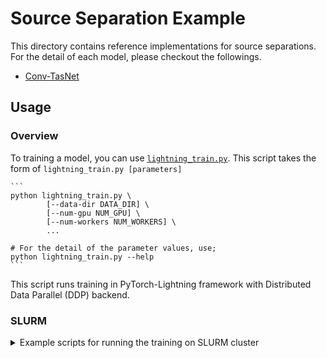 # Source Separation Example

This directory contains reference implementations for source separations. For the detail of each model, please checkout the followings.

- [Conv-TasNet](./conv_tasnet/README.md)

## Usage

### Overview

To training a model, you can use [`lightning_train.py`](./lightning_train.py). This script takes the form of
`lightning_train.py [parameters]`

    ```
    python lightning_train.py \
            [--data-dir DATA_DIR] \
            [--num-gpu NUM_GPU] \
            [--num-workers NUM_WORKERS] \
            ...

    # For the detail of the parameter values, use;
    python lightning_train.py --help
    ```

This script runs training in PyTorch-Lightning framework with Distributed Data Parallel (DDP) backend.
### SLURM

<details><summary>Example scripts for running the training on SLURM cluster</summary>

- **launch_job.sh**

```bash
#!/bin/bash

#SBATCH --job-name=source_separation

#SBATCH --output=/checkpoint/%u/jobs/%x/%j.out

#SBATCH --error=/checkpoint/%u/jobs/%x/%j.err

#SBATCH --nodes=1

#SBATCH --ntasks-per-node=2

#SBATCH --cpus-per-task=8

#SBATCH --mem-per-cpu=16G

#SBATCH --gpus-per-node=2

#srun env
srun wrapper.sh $@
```

- **wrapper.sh**

```bash
#!/bin/bash
num_speakers=2
this_dir="$( cd "$( dirname "${BASH_SOURCE[0]}" )" >/dev/null 2>&1 && pwd )"
exp_dir="/checkpoint/${USER}/exp/"
dataset_dir="/dataset/Libri${num_speakers}mix//wav8k/min"


mkdir -p "${exp_dir}"

python -u \
  "${this_dir}/lightning_train.py" \
  --num-speakers "${num_speakers}" \
  --sample-rate 8000 \
  --data-dir "${dataset_dir}" \
  --exp-dir "${exp_dir}" \
  --batch-size $((16 / SLURM_NTASKS))
```

</details>
